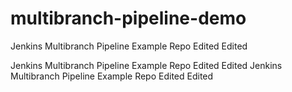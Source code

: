 # multibranch-pipeline-demo
Jenkins Multibranch Pipeline Example Repo
Edited
Edited

Jenkins Multibranch Pipeline Example Repo
Edited
Edited
Jenkins Multibranch Pipeline Example Repo
Edited
Edited
